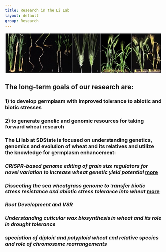 ```yaml
---
title: Research in the Li Lab
layout: default
group: Research
---
```


<img class="img-responsive center-block" src="/static/img/research.jpg" alt="Our Research">

## The long-term goals of our research are: 


### 1) to develop germplasm with improved tolerance to abiotic and biotic stresses  


### 2) to generate genetic and genomic resources for taking forward wheat research




### The Li lab at SDState is focused on understanding genetics, genomics and evolution of wheat and its relatives and utilize the knowledge for germplasm enhancement:




### _CRISPR-based genome editing of grain size regulators for novel variation to increase wheat genetic yield potential_ [more](/grainsize_project/)





### _Dissecting the sea wheatgrass genome to transfer biotic stress resistance and abiotic stress tolerance into wheat_ [more](/swg/)





### _Root Development and VSR_





### _Understanding cuticular wax biosynthesis in wheat and its role in drought tolerance_





### _speciation of diploid and polyploid wheat and relative species and role of chromosome rearrangements_






